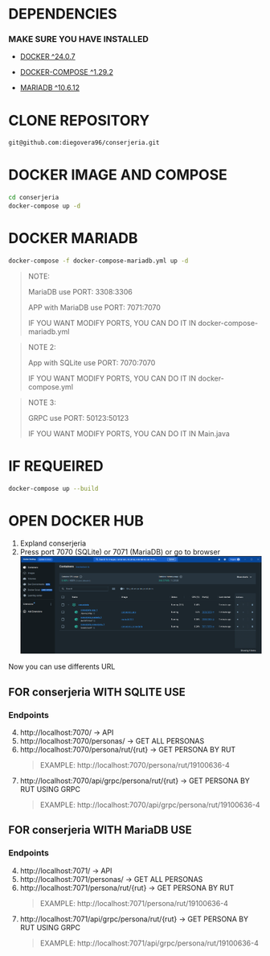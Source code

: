 # DEPENDENCIES
### MAKE SURE YOU HAVE INSTALLED
- [DOCKER ^24.0.7](https://docs.docker.com/engine/install/)

- [DOCKER-COMPOSE ^1.29.2 ](https://docs.docker.com/compose/install/)

- [MARIADB ^10.6.12](https://mariadb.org/download/)

# CLONE REPOSITORY
```bash
git@github.com:diegovera96/conserjeria.git
```

# DOCKER IMAGE AND COMPOSE
```bash
cd conserjeria
docker-compose up -d
```
# DOCKER MARIADB
```bash
docker-compose -f docker-compose-mariadb.yml up -d
```

> NOTE:
>
> MariaDB use PORT: 3308:3306
>
> APP with MariaDB use PORT: 7071:7070
>
> IF YOU WANT MODIFY PORTS, YOU CAN DO IT IN docker-compose-mariadb.yml

> NOTE 2:
> 
> App with SQLite use PORT: 7070:7070
> 
> IF YOU WANT MODIFY PORTS, YOU CAN DO IT IN docker-compose.yml

> NOTE 3:
> 
> GRPC use PORT: 50123:50123
> 
> IF YOU WANT MODIFY PORTS, YOU CAN DO IT IN Main.java

# IF REQUEIRED
```bash
docker-compose up --build
```
# OPEN DOCKER HUB

1. Expland conserjeria
2. Press port 7070 (SQLite) or 7071 (MariaDB) or go to browser
![DockerHub](https://github.com/diegovera96/conserjeria/blob/main/conserjeria/assets/dockerhub.png)

Now you can use differents URL
## FOR conserjeria WITH SQLITE USE
### Endpoints
4. http://localhost:7070/ -> API
5. http://localhost:7070/personas/ -> GET ALL PERSONAS
6. http://localhost:7070/persona/rut/{rut} -> GET PERSONA BY RUT
   > EXAMPLE: http://localhost:7070/persona/rut/19100636-4
7. http://localhost:7070/api/grpc/persona/rut/{rut} -> GET PERSONA BY RUT USING GRPC
   > EXAMPLE: http://localhost:7070/api/grpc/persona/rut/19100636-4

## FOR conserjeria WITH MariaDB USE
### Endpoints
   4. http://localhost:7071/ -> API
   5. http://localhost:7071/personas/ -> GET ALL PERSONAS
   6. http://localhost:7071/persona/rut/{rut} -> GET PERSONA BY RUT
       > EXAMPLE: http://localhost:7071/persona/rut/19100636-4
   7. http://localhost:7071/api/grpc/persona/rut/{rut} -> GET PERSONA BY RUT USING GRPC
        > EXAMPLE: http://localhost:7071/api/grpc/persona/rut/19100636-4
